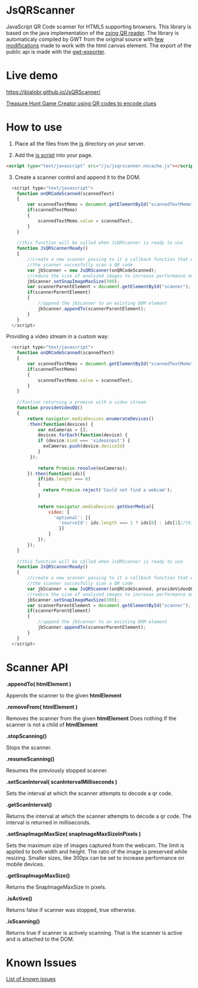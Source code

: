 # JsQRScanner

JavaScript QR Code scanner for HTML5 supporting browsers.
This library is based on the java implementation of the [zxing QR reader](https://github.com/zxing/zxing).
The library is automaticaly compiled by GWT from the original source with [few modifications](https://github.com/jbialobr/gwt-qrscanner) made to work with the html canvas element.
The export of the public api is made with the [gwt-exporter](https://github.com/manolo/gwt-exporter).

# Live demo

https://jbialobr.github.io/JsQRScanner/

[Treasure Hunt Game Creator using QR codes to encode clues](https://treasurehuntqr.appspot.com/treasurehunts/play/5657382461898752?at=106253815718623556511956012583&au=5629499534213120)

# How to use

1) Place all the files from the [js](https://github.com/jbialobr/JsQRScanner/blob/master/docs/js/) directory on your server.

2) Add the [js script](https://github.com/jbialobr/JsQRScanner/blob/master/docs/js/jsqrscanner.nocache.js) into your page.
```html
<script type="text/javascript" src="/js/jsqrscanner.nocache.js"></script>
```
3) Create a scanner control and append it to the DOM.
```js
  <script type="text/javascript">
    function onQRCodeScanned(scannedText)
    {
    	var scannedTextMemo = document.getElementById("scannedTextMemo");
    	if(scannedTextMemo)
    	{
    		scannedTextMemo.value = scannedText;
    	}
    }
  
    //this function will be called when JsQRScanner is ready to use
    function JsQRScannerReady()
    {
        //create a new scanner passing to it a callback function that will be invoked when
        //the scanner succesfully scan a QR code
        var jbScanner = new JsQRScanner(onQRCodeScanned);
        //reduce the size of analyzed images to increase performance on mobile devices
        jbScanner.setSnapImageMaxSize(300);
    	var scannerParentElement = document.getElementById("scanner");
    	if(scannerParentElement)
    	{
    	    //append the jbScanner to an existing DOM element
    		jbScanner.appendTo(scannerParentElement);
    	}        
    }
  </script> 
```

Providing a video stream in a custom way:

```js
  <script type="text/javascript">
    function onQRCodeScanned(scannedText)
    {
    	var scannedTextMemo = document.getElementById("scannedTextMemo");
    	if(scannedTextMemo)
    	{
    		scannedTextMemo.value = scannedText;
    	}
    }
    
    //funtion returning a promise with a video stream
    function provideVideoQQ()
    {
        return navigator.mediaDevices.enumerateDevices()
        .then(function(devices) {
            var exCameras = [];
            devices.forEach(function(device) {
            if (device.kind === 'videoinput') {
              exCameras.push(device.deviceId)
            }
         });
            
            return Promise.resolve(exCameras);
        }).then(function(ids){
            if(ids.length === 0)
            {
              return Promise.reject('Could not find a webcam');
            }
            
            return navigator.mediaDevices.getUserMedia({
                video: {
                  'optional': [{
                    'sourceId': ids.length === 1 ? ids[0] : ids[1]//this way QQ browser opens the rear camera
                    }]
                }
            });        
        });                
    }  
  
    //this function will be called when JsQRScanner is ready to use
    function JsQRScannerReady()
    {
        //create a new scanner passing to it a callback function that will be invoked when
        //the scanner succesfully scan a QR code
        var jbScanner = new JsQRScanner(onQRCodeScanned, provideVideoQQ);
        //reduce the size of analyzed images to increase performance on mobile devices
        jbScanner.setSnapImageMaxSize(300);
    	var scannerParentElement = document.getElementById("scanner");
    	if(scannerParentElement)
    	{
    	    //append the jbScanner to an existing DOM element
    		jbScanner.appendTo(scannerParentElement);
    	}        
    }
  </script> 
```


# Scanner API

**.appendTo( htmlElement )**

Appends the scanner to the given **htmlElement**

**.removeFrom( htmlElement )**

Removes the scanner from the given **htmlElement**
Does nothing If the scanner is not a child of **htmlElement**

**.stopScanning()**

Stops the scanner.

**.resumeScanning()**

Resumes the previously stopped scanner.

**.setScanInterval( scanIntervalMilliseconds )**

Sets the interval at which the scanner attempts to decode a qr code.

**.getScanInterval()**

Returns the interval at which the scanner attempts to decode a qr code.
The interval is returned in milliseconds.

**.setSnapImageMaxSize( snapImageMaxSizeInPixels )**

Sets the maximum size of images captured from the webcam.
The limit is applied to both width and height. The ratio of the image is preserved
while resizing. Smaller sizes, like 300px can be set to increase performance on
mobile devices.

**.getSnapImageMaxSize()**

Returns the SnapImageMaxSize in pixels.

**.isActive()**

Returns false if scanner was stopped, true otherwise.

**.isScanning()**

Returns true if scanner is actively scanning.
That is the scanner is active and is attached to the DOM.

# Known Issues

[List of known issues](https://github.com/jbialobr/JsQRScanner/issues?q=is%3Aissue+is%3Aopen+label%3A%22known+issue%22)
